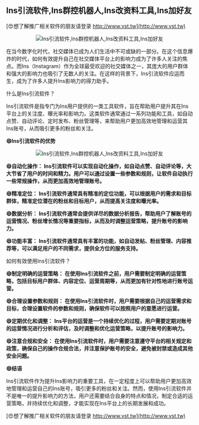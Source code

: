 ## **Ins引流软件,Ins群控机器人,Ins改资料工具,Ins加好友**

[😍想了解推广相关软件的朋友请登录 http://www.vst.tw](http://www.vst.tw)

 <center><img src="https://vst.tw/MP4/tuiguang/png/2.png" alt="Ins引流软件,Ins群控机器人,Ins改资料工具,Ins加好友"></center>

在当今数字化时代，社交媒体已成为人们生活中不可或缺的一部分。在这个信息爆炸的时代，如何有效提升自己在社交媒体平台上的影响力成为了许多人关注的焦点。而Ins（Instagram）作为全球最受欢迎的社交媒体之一，其庞大的用户群体和强大的影响力也吸引了无数人的关注。在这样的背景下，Ins引流软件应运而生，成为了许多人提升Ins影响力的得力助手。

什么是Ins引流软件？

Ins引流软件是指专门为Ins用户提供的一类工具软件，旨在帮助用户提升其在Ins平台上的关注度、曝光率和影响力。这类软件通常通过一系列功能和工具，如自动点赞、自动评论、定时发布、粉丝管理等，来帮助用户更加高效地管理和运营其Ins账号，从而吸引更多的粉丝和关注。

**😄Ins引流软件的优势**

 <center><img src="https://vst.tw/MP4/tuiguang/png/4.png" alt="Ins引流软件,Ins群控机器人,Ins改资料工具,Ins加好友"></center>

**😄自动化操作： Ins引流软件可以实现自动化操作，如自动点赞、自动评论等，大大节省了用户的时间和精力。用户可以通过设置一些参数和规则，让软件自动执行一些常规操作，从而更加高效地管理账号。**

**😄精准定位： Ins引流软件通常具有精准的定位功能，可以根据用户的需求和目标群体，精准定位潜在的粉丝和目标用户，从而提高关注度和曝光率。**

**😄数据分析： Ins引流软件通常会提供详尽的数据分析报告，帮助用户了解账号的运营情况、粉丝增长情况等重要指标，从而及时调整运营策略，提升账号的影响力。**

**😄功能丰富： Ins引流软件通常具有丰富的功能，如自动发帖、粉丝管理、内容推荐等，可以满足用户的不同需求，提供全方位的服务支持。**

如何有效使用Ins引流软件？

**😄制定明确的运营策略： 在使用Ins引流软件之前，用户需要制定明确的运营策略，包括目标用户群体、内容定位、运营周期等，从而更加有针对性地进行账号运营。**

**😄合理设置参数和规则： 在使用Ins引流软件时，用户需要根据自己的运营需求和目标，合理设置软件的参数和规则，确保软件可以按照用户的意愿进行运营。**

**😄定期优化和调整： Ins平台的运营是一个持续优化的过程，用户需要定期对账号的运营情况进行分析和评估，及时调整和优化运营策略，以提升账号的影响力。**

**😄注意合规和安全： 在使用Ins引流软件时，用户需要注意遵守平台的相关规定和政策，确保自己的操作合规合法，并注意保护账号的安全，避免被封禁或造成其他安全问题。**

**😄结语**

Ins引流软件作为提升Ins影响力的重要工具，在一定程度上可以帮助用户更加高效地管理和运营自己的Ins账号，吸引更多的粉丝和关注。然而，使用Ins引流软件并不是唯一的提升影响力的方法，用户还需要结合自身的特点和情况，制定合适的运营策略，并持续优化和调整，才能实现在Ins平台上的长期发展和成功。

[😍想了解推广相关软件的朋友请登录 http://www.vst.tw](http://www.vst.tw)



